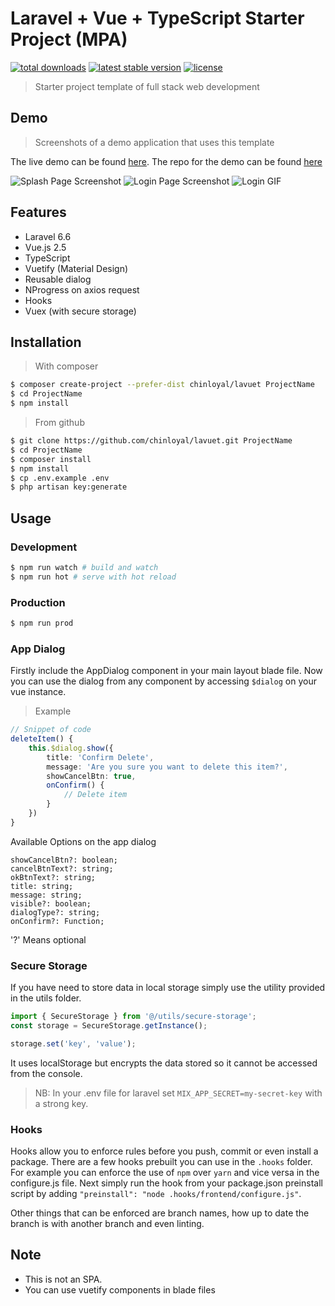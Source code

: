 # Laravel + Vue + TypeScript Starter Project (MPA)

[![total downloads](https://poser.pugx.org/chinloyal/lavuet/d/total.svg)](https://packagist.org/packages/chinloyal/lavuet)
[![latest stable version](https://poser.pugx.org/chinloyal/lavuet/v/stable.svg)](https://packagist.org/packages/chinloyal/lavuet)
[![license](https://poser.pugx.org/chinloyal/lavuet/license.svg)](https://packagist.org/packages/chinloyal/lavuet)

> Starter project template of full stack web development

## Demo

> Screenshots of a demo application that uses this template

The live demo can be found [here](http://addb-bakery.herokuapp.com).
The repo for the demo can be found [here](https://github.com/chinloyal/addb-bakery)

![Splash Page Screenshot](https://i.imgur.com/NLvWg5Y.png)
![Login Page Screenshot](https://i.imgur.com/o24XaE4.png)
![Login GIF](https://i.imgur.com/zARWtD4.png)

## Features

-   Laravel 6.6
-   Vue.js 2.5
-   TypeScript
-   Vuetify (Material Design)
-   Reusable dialog
-   NProgress on axios request
-   Hooks
-   Vuex (with secure storage)

## Installation

> With composer

```bash
$ composer create-project --prefer-dist chinloyal/lavuet ProjectName
$ cd ProjectName
$ npm install
```

> From github

```bash
$ git clone https://github.com/chinloyal/lavuet.git ProjectName
$ cd ProjectName
$ composer install
$ npm install
$ cp .env.example .env
$ php artisan key:generate
```

## Usage

### Development

```bash
$ npm run watch # build and watch
$ npm run hot # serve with hot reload
```

### Production

```bash
$ npm run prod
```

### App Dialog

Firstly include the AppDialog component in your main layout blade file.
Now you can use the dialog from any component by accessing `$dialog` on your vue instance.

> Example

```ts
// Snippet of code
deleteItem() {
    this.$dialog.show({
        title: 'Confirm Delete',
        message: 'Are you sure you want to delete this item?',
        showCancelBtn: true,
        onConfirm() {
            // Delete item
        }
    })
}
```

Available Options on the app dialog

```
showCancelBtn?: boolean;
cancelBtnText?: string;
okBtnText?: string;
title: string;
message: string;
visible?: boolean;
dialogType?: string;
onConfirm?: Function;
```

'?' Means optional

### Secure Storage

If you have need to store data in local storage simply use the utility provided in the utils folder.

```ts
import { SecureStorage } from '@/utils/secure-storage';
const storage = SecureStorage.getInstance();

storage.set('key', 'value');
```

It uses localStorage but encrypts the data stored so it cannot be accessed from the console.

> NB: In your .env file for laravel set `MIX_APP_SECRET=my-secret-key` with a strong key.

### Hooks

Hooks allow you to enforce rules before you push, commit or even install a package.
There are a few hooks prebuilt you can use in the `.hooks` folder. For example you can enforce the use of `npm` over `yarn` and vice versa in the configure.js file. Next simply run the hook from your package.json preinstall script by adding `"preinstall": "node .hooks/frontend/configure.js"`.

Other things that can be enforced are branch names, how up to date the branch is with another branch and even linting.

## Note

-   This is not an SPA.
-   You can use vuetify components in blade files
